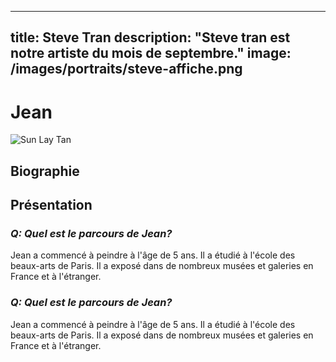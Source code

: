 
---
title: Steve Tran
description: "Steve tran est notre artiste du mois de septembre."
image: /images/portraits/steve-affiche.png
---

# Jean 

![Sun Lay Tan](/images/founders/sunlay_tan.jpeg)

## Biographie

## Présentation

### _Q: Quel est le parcours de Jean?_

Jean a commencé à peindre à l'âge de 5 ans. Il a étudié à l'école des beaux-arts de Paris. Il a exposé dans de nombreux musées et galeries en France et à l'étranger.

### _Q: Quel est le parcours de Jean?_

Jean a commencé à peindre à l'âge de 5 ans. Il a étudié à l'école des beaux-arts de Paris. Il a exposé dans de nombreux musées et galeries en France et à l'étranger.
